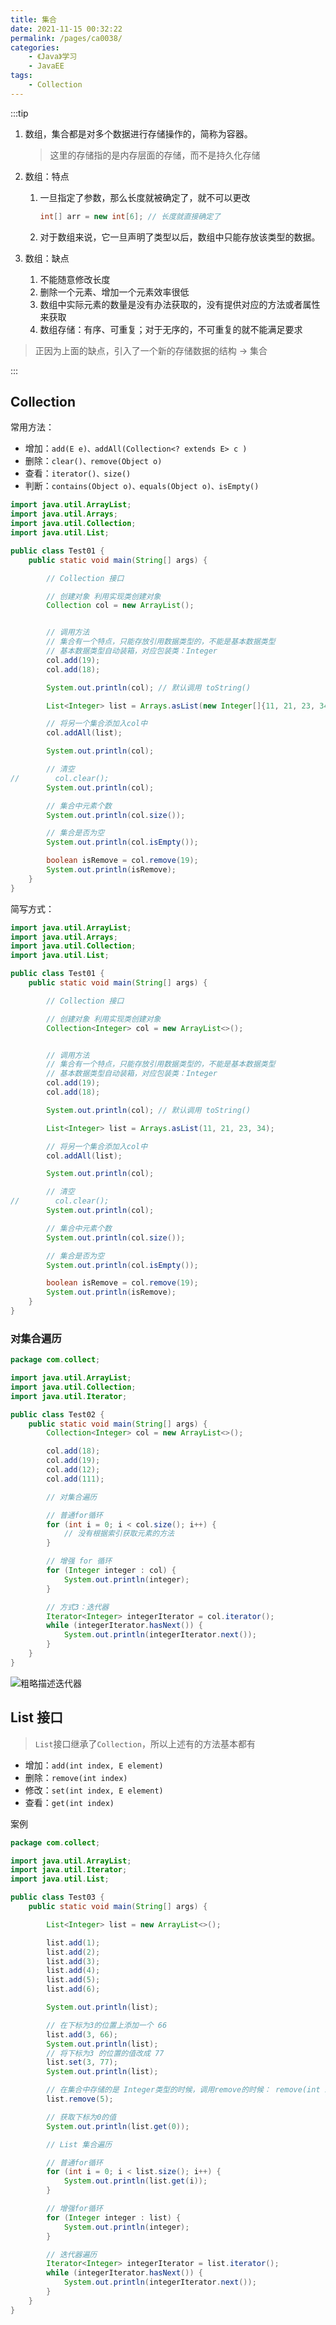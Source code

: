 ```yaml
---
title: 集合
date: 2021-11-15 00:32:22
permalink: /pages/ca0038/
categories:
    - 《Java》学习
    - JavaEE
tags:
    - Collection
---
```


:::tip

1.  数组，集合都是对多个数据进行存储操作的，简称为容器。

    > 这里的存储指的是内存层面的存储，而不是持久化存储

2.  数组：特点

    1.  一旦指定了参数，那么长度就被确定了，就不可以更改

        ```java
        int[] arr = new int[6]; // 长度就直接确定了
        ```

    2.  对于数组来说，它一旦声明了类型以后，数组中只能存放该类型的数据。

3.  数组：缺点

    1.  不能随意修改长度
    2.  删除一个元素、增加一个元素效率很低
    3.  数组中实际元素的数量是没有办法获取的，没有提供对应的方法或者属性来获取
    4.  数组存储：有序、可重复；对于无序的，不可重复的就不能满足要求

> 正因为上面的缺点，引入了一个新的存储数据的结构 -> 集合

:::

## Collection

常用方法：

-   增加：`add(E e)、addAll(Collection<? extends E> c )`
-   删除：`clear()、remove(Object o)`
-   查看：`iterator()、size()`
-   判断：`contains(Object o)、equals(Object o)、isEmpty()`

```java
import java.util.ArrayList;
import java.util.Arrays;
import java.util.Collection;
import java.util.List;

public class Test01 {
    public static void main(String[] args) {

        // Collection 接口

        // 创建对象 利用实现类创建对象
        Collection col = new ArrayList();


        // 调用方法
        // 集合有一个特点，只能存放引用数据类型的，不能是基本数据类型
        // 基本数据类型自动装箱，对应包装类：Integer
        col.add(19);
        col.add(18);

        System.out.println(col); // 默认调用 toString()

        List<Integer> list = Arrays.asList(new Integer[]{11, 21, 23, 34});

        // 将另一个集合添加入col中
        col.addAll(list);

        System.out.println(col);

        // 清空
//        col.clear();
        System.out.println(col);

        // 集合中元素个数
        System.out.println(col.size());

        // 集合是否为空
        System.out.println(col.isEmpty());

        boolean isRemove = col.remove(19);
        System.out.println(isRemove);
    }
}

```

简写方式：

```java
import java.util.ArrayList;
import java.util.Arrays;
import java.util.Collection;
import java.util.List;

public class Test01 {
    public static void main(String[] args) {

        // Collection 接口

        // 创建对象 利用实现类创建对象
        Collection<Integer> col = new ArrayList<>();


        // 调用方法
        // 集合有一个特点，只能存放引用数据类型的，不能是基本数据类型
        // 基本数据类型自动装箱，对应包装类：Integer
        col.add(19);
        col.add(18);

        System.out.println(col); // 默认调用 toString()

        List<Integer> list = Arrays.asList(11, 21, 23, 34);

        // 将另一个集合添加入col中
        col.addAll(list);

        System.out.println(col);

        // 清空
//        col.clear();
        System.out.println(col);

        // 集合中元素个数
        System.out.println(col.size());

        // 集合是否为空
        System.out.println(col.isEmpty());

        boolean isRemove = col.remove(19);
        System.out.println(isRemove);
    }
}

```

### 对集合遍历

```java
package com.collect;

import java.util.ArrayList;
import java.util.Collection;
import java.util.Iterator;

public class Test02 {
    public static void main(String[] args) {
        Collection<Integer> col = new ArrayList<>();

        col.add(18);
        col.add(19);
        col.add(12);
        col.add(111);

        // 对集合遍历

        // 普通for循环
        for (int i = 0; i < col.size(); i++) {
            // 没有根据索引获取元素的方法
        }

        // 增强 for 循环
        for (Integer integer : col) {
            System.out.println(integer);
        }

        // 方式3：迭代器
        Iterator<Integer> integerIterator = col.iterator();
        while (integerIterator.hasNext()) {
            System.out.println(integerIterator.next());
        }
    }
}

```

![粗略描述迭代器](https://gitee.com/wxvirus/img/raw/master/img/20211115225959.png)

## List 接口

> `List`接口继承了`Collection`，所以上述有的方法基本都有

-   增加：`add(int index, E element)`
-   删除：`remove(int index)`
-   修改：`set(int index, E element)`
-   查看：`get(int index)`

案例

```java
package com.collect;

import java.util.ArrayList;
import java.util.Iterator;
import java.util.List;

public class Test03 {
    public static void main(String[] args) {

        List<Integer> list = new ArrayList<>();

        list.add(1);
        list.add(2);
        list.add(3);
        list.add(4);
        list.add(5);
        list.add(6);

        System.out.println(list);

        // 在下标为3的位置上添加一个 66
        list.add(3, 66);
        System.out.println(list);
        // 将下标为3 的位置的值改成 77
        list.set(3, 77);
        System.out.println(list);

        // 在集合中存储的是 Integer类型的时候，调用remove的时候： remove(int index)
        list.remove(5);

        // 获取下标为0的值
        System.out.println(list.get(0));

        // List 集合遍历

        // 普通for循环
        for (int i = 0; i < list.size(); i++) {
            System.out.println(list.get(i));
        }

        // 增强for循环
        for (Integer integer : list) {
            System.out.println(integer);
        }

        // 迭代器遍历
        Iterator<Integer> integerIterator = list.iterator();
        while (integerIterator.hasNext()) {
            System.out.println(integerIterator.next());
        }
    }
}

```
